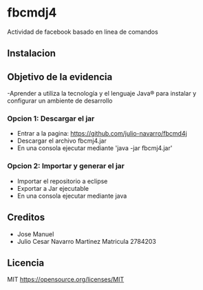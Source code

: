 # fbcmdj4

Actividad de facebook basado en linea de comandos

## Instalacion

## Objetivo de la evidencia
-Aprender a utiliza la tecnología y el lenguaje Java® para instalar y configurar un ambiente de desarrollo

### Opcion 1: Descargar el jar
- Entrar a la pagina: https://github.com/julio-navarro/fbcmd4j
- Descargar el archivo fbcmj4.jar
- En una consola ejecutar mediante 'java -jar fbcmj4.jar'

### Opcion 2: Importar y generar el jar
- Importar el repositorio a eclipse
- Exportar a Jar ejecutable
- En una consola ejecutar mediante java

## Creditos
- Jose Manuel
- Julio Cesar Navarro Martinez Matricula 2784203

## Licencia

MIT
https://opensource.org/licenses/MIT

